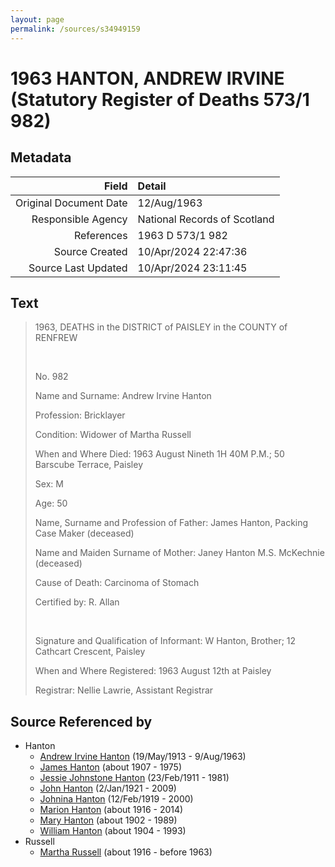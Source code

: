 ```yaml
---
layout: page
permalink: /sources/s34949159
---
```


# 1963 HANTON, ANDREW IRVINE (Statutory Register of Deaths 573/1 982)

## Metadata

Field | Detail
---:|:---
Original Document Date | 12/Aug/1963
Responsible Agency | National Records of Scotland
References | 1963 D 573/1 982
Source Created | 10/Apr/2024 22:47:36
Source Last Updated | 10/Apr/2024 23:11:45

## Text

> 1963, DEATHS in the DISTRICT of PAISLEY in the COUNTY of RENFREW
>
> <br/>
>
> No. 982
>
> Name and Surname: Andrew Irvine Hanton
>
> Profession: Bricklayer
>
> Condition: Widower of Martha Russell
>
> When and Where Died: 1963 August Nineth 1H 40M P.M.; 50 Barscube Terrace, Paisley
>
> Sex: M
>
> Age: 50
>
> Name, Surname and Profession of Father: James Hanton, Packing Case Maker (deceased)
>
> Name and Maiden Surname of Mother: Janey Hanton M.S. McKechnie (deceased)
>
> Cause of Death: Carcinoma of Stomach
>
> Certified by: R. Allan
>
> <br/>
>
> Signature and Qualification of Informant: W Hanton, Brother; 12 Cathcart Crescent, Paisley
>
> When and Where Registered: 1963 August 12th at Paisley
>
> Registrar: Nellie Lawrie, Assistant Registrar
>

## Source Referenced by

* Hanton
  * [Andrew Irvine Hanton](../people/@53392578@-andrew-irvine-hanton-b1913-5-19-d1963-8-9.md) (19/May/1913 - 9/Aug/1963)
  * [James Hanton](../people/@30630538@-james-hanton-b1907-d1975.md) (about 1907 - 1975)
  * [Jessie Johnstone Hanton](../people/@56011610@-jessie-johnstone-hanton-b1911-2-23-d1981.md) (23/Feb/1911 - 1981)
  * [John Hanton](../people/@30651959@-john-hanton-b1921-1-2-d2009.md) (2/Jan/1921 - 2009)
  * [Johnina Hanton](../people/@68592798@-johnina-hanton-b1919-2-12-d2000.md) (12/Feb/1919 - 2000)
  * [Marion Hanton](../people/@27083581@-marion-hanton-b1916-d2014.md) (about 1916 - 2014)
  * [Mary Hanton](../people/@24857040@-mary-hanton-b1902-d1989.md) (about 1902 - 1989)
  * [William Hanton](../people/@19187808@-william-hanton-b1904-d1993.md) (about 1904 - 1993)
* Russell
  * [Martha Russell](../people/@30062456@-martha-russell-b1916-d1963.md) (about 1916 - before 1963)
